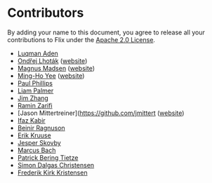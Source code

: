 ﻿# Contributors

By adding your name to this document, you agree to release all your contributions to Flix under the [Apache 2.0 License](LICENSE.md).

- [Luqman Aden](https://github.com/luqmana)
- [Ondřej Lhoták](https://github.com/olhotak) ([website](http://plg.uwaterloo.ca/~olhotak/))
- [Magnus Madsen](https://github.com/magnus-madsen) ([website](http://plg.uwaterloo.ca/~mmadsen/))
- [Ming-Ho Yee](https://github.com/mhyee) ([website](http://mhyee.com))
- [Paul Phillips](https://github.com/paulp)
- [Liam Palmer](https://github.com/liampalmer43)
- [Jim Zhang](https://github.com/neynt)
- [Ramin Zarifi](https://github.com/FlaminGuy)
- [Jason Mittertreiner](https://github.com/jmittert ([website](https://jmittertreiner.ca))
- [Ifaz Kabir](https://github.com/ifazk)
- [Beinir Ragnuson](https://github.com/Beinir)
- [Erik Kruuse](https://github.com/ErikKruuse)
- [Jesper Skovby](https://github.com/TheJeller)
- [Marcus Bach](https://github.com/Xinrah)
- [Patrick Bering Tietze](https://github.com/Tietze95)
- [Simon Dalgas Christensen](https://github.com/Dalgas104)
- [Frederik Kirk Kristensen](https://github.com/FkirkK)
